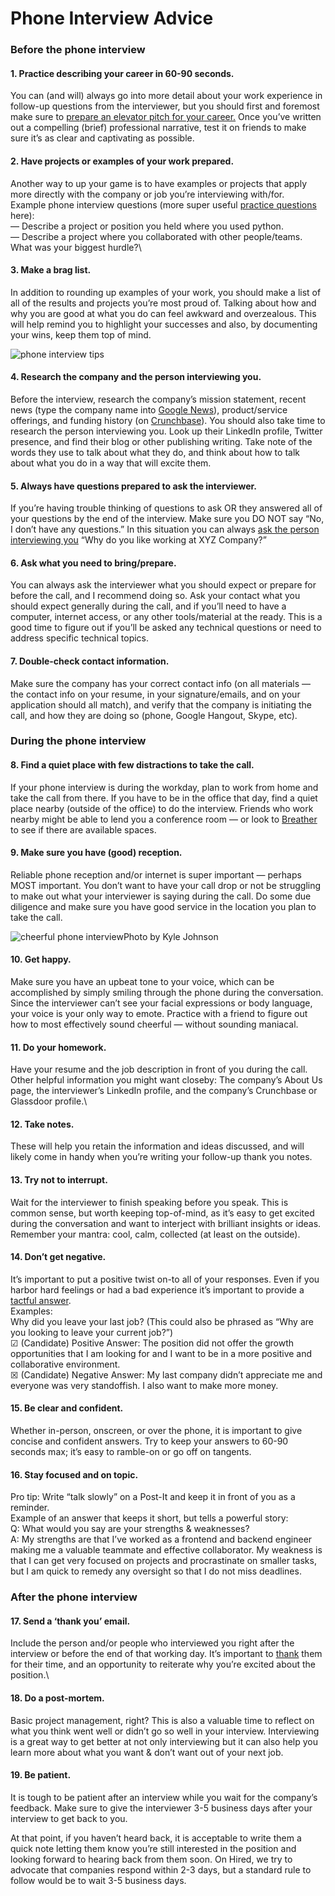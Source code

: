# Phone Interview Advice

### Before the phone interview

#### 1. **Practice describing your career in 60-90 seconds.**

You can (and will) always go into more detail about your work experience in follow-up questions from the interviewer, but you should first and foremost make sure to [prepare an elevator pitch for your career.](http://hired.com/blog/candidates/how-a-software-engineer-should-answer-the-tell-me-about-yourself-interview-question/) Once you’ve written out a compelling (brief) professional narrative, test it on friends to make sure it’s as clear and captivating as possible.

#### 2. **Have projects or examples of your work prepared.**

Another way to up your game is to have examples or projects that apply more directly with the company or job you’re interviewing with/for.\
Example phone interview questions (more super useful [practice questions](https://www.themuse.com/advice/how-to-answer-the-31-most-common-interview-questions) here):\
— Describe a project or position you held where you used python.\
— Describe a project where you collaborated with other people/teams. What was your biggest hurdle?\

#### 3. **Make a brag list.**

In addition to rounding up examples of your work, you should make a list of all of the results and projects you’re most proud of. Talking about how and why you are good at what you do can feel awkward and overzealous. This will help remind you to highlight your successes and also, by documenting your wins, keep them top of mind.

![phone interview tips](https://3x8c4e4e2uod4dm5ilzmlbvy-wpengine.netdna-ssl.com/blog/candidates/wp-content/uploads/sites/4/2016/09/notebook.jpeg)

#### &#x20;**4. Research the company and the person interviewing you.**

Before the interview, research the company’s mission statement, recent news (type the company name into [Google News](https://news.google.com)), product/service offerings, and funding history (on [Crunchbase](http://crunchbase.com)). You should also take time to research the person interviewing you. Look up their LinkedIn profile, Twitter presence, and find their blog or other publishing writing. Take note of the words they use to talk about what they do, and think about how to talk about what you do in a way that will excite them.

#### 5. **Always have questions prepared to ask the interviewer.** &#x20;

If you’re having trouble thinking of questions to ask OR they answered all of your questions by the end of the interview. Make sure you DO NOT say “No, I don’t have any questions.” In this situation you can always [ask the person interviewing you](https://biginterview.com/blog/2011/08/best-questions-to-ask-end-interview.html) “Why do you like working at XYZ Company?”

#### 6. **Ask what you need to bring/prepare.**

You can always ask the interviewer what you should expect or prepare for before the call, and I recommend doing so. Ask your contact what you should expect generally during the call, and if you’ll need to have a computer, internet access, or any other tools/material at the ready. This is a good time to figure out if you’ll be asked any technical questions or need to address specific technical topics.

#### 7. **Double-check contact information.**

Make sure the company has your correct contact info (on all materials — the contact info on your resume, in your signature/emails, and on your application should all match), and verify that the company is initiating the call, and how they are doing so (phone, Google Hangout, Skype, etc).

### During the phone interview

#### 8. **Find a quiet place with few distractions to take the call.**

If your phone interview is during the workday, plan to work from home and take the call from there. If you have to be in the office that day, find a quiet place nearby (outside of the office) to do the interview. Friends who work nearby might be able to lend you a conference room — or look to [Breather](https://breather.com) to see if there are available spaces.

#### 9. **Make sure you have (good) reception.**

Reliable phone reception and/or internet is super important — perhaps MOST important. You don’t want to have your call drop or not be struggling to make out what your interviewer is saying during the call. Do some due diligence and make sure you have good service in the location you plan to take the call.

![cheerful phone interview](https://3x8c4e4e2uod4dm5ilzmlbvy-wpengine.netdna-ssl.com/blog/candidates/wp-content/uploads/sites/4/2016/12/A-SHOT19-0990-1024x768.jpg)Photo by Kyle Johnson

#### **10. Get happy.**

Make sure you have an upbeat tone to your voice, which can be accomplished by simply smiling through the phone during the conversation. Since the interviewer can’t see your facial expressions or body language, your voice is your only way to emote. Practice with a friend to figure out how to most effectively sound cheerful — without sounding maniacal.

#### **11. Do your homework.**

Have your resume and the job description in front of you during the call. Other helpful information you might want closeby: The company’s About Us page, the interviewer’s LinkedIn profile, and the company’s Crunchbase or Glassdoor profile.\

#### **12. Take notes.**

These will help you retain the information and ideas discussed, and will likely come in handy when you’re writing your follow-up thank you notes.

#### **13. Try not to interrupt.**

Wait for the interviewer to finish speaking before you speak. This is common sense, but worth keeping top-of-mind, as it’s easy to get excited during the conversation and want to interject with brilliant insights or ideas. Remember your mantra: cool, calm, collected (at least on the outside).

#### **14. Don’t get negative.**

It’s important to put a positive twist on-to all of your responses. Even if you harbor hard feelings or had a bad experience it’s important to provide a [tactful answer](https://youtu.be/Ovpb9uE2YAE).\
Examples:\
Why did you leave your last job? (This could also be phrased as “Why are you looking to leave your current job?”)\
☑ (Candidate) Positive Answer: The position did not offer the growth opportunities that I am looking for and I want to be in a more positive and collaborative environment.\
☒ (Candidate) Negative Answer: My last company didn’t appreciate me and everyone was very standoffish. I also want to make more money.

#### **15. Be clear and confident.**

Whether in-person, onscreen, or over the phone, it is important to give concise and confident answers. Try to keep your answers to 60-90 seconds max; it’s easy to ramble-on or go off on tangents.

#### **16. Stay focused and on topic.**

Pro tip: Write “talk slowly” on a Post-It and keep it in front of you as a reminder.\
Example of an answer that keeps it short, but tells a powerful story:\
Q: What would you say are your strengths & weaknesses?\
A: My strengths are that I’ve worked as a frontend and backend engineer making me a valuable teammate and effective collaborator. My weakness is that I can get very focused on projects and procrastinate on smaller tasks, but I am quick to remedy any oversight so that I do not miss deadlines.

### After the phone interview

#### **17. Send a ‘thank you’ email.**

Include the person and/or people who interviewed you right after the interview or before the end of that working day. It’s important to [thank](https://www.thebalance.com/thank-you-email-messages-for-a-phone-interview-example-2063996) them for their time, and an opportunity to reiterate why you’re excited about the position.\

#### **18. Do a post-mortem.**

Basic project management, right? This is also a valuable time to reflect on what you think went well or didn’t go so well in your interview. Interviewing is a great way to get better at not only interviewing but it can also help you learn more about what you want & don’t want out of your next job.

#### **19. Be patient.**

It is tough to be patient after an interview while you wait for the company’s feedback. Make sure to give the interviewer 3-5 business days after your interview to get back to you.

At that point, if you haven’t heard back, it is acceptable to write them a quick note letting them know you’re still interested in the position and looking forward to hearing back from them soon. On Hired, we try to advocate that companies respond within 2-3 days, but a standard rule to follow would be to wait 3-5 business days.
